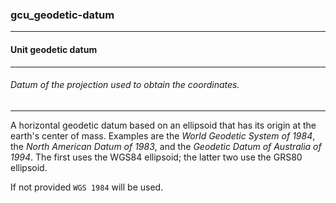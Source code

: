 ### gcu_geodetic-datum



------
#### Unit geodetic datum



------
###### Datum of the projection used to obtain the coordinates.



------
A horizontal geodetic datum based on an ellipsoid that has its origin at the earth&apos;s center of mass. Examples are the *World Geodetic System of 1984*, the *North American Datum of 1983*, and the *Geodetic Datum of Australia of 1994*. The first uses the WGS84 ellipsoid; the latter two use the GRS80 ellipsoid.

If not provided `WGS 1984` will be used.